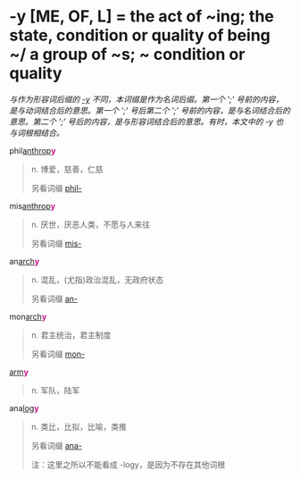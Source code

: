 # -y [ME, OF, L] = the act of ~ing; the state, condition or quality of being ~/ a group of ~s; ~ condition or quality

*与作为形容词后缀的 [-y](-y.1.md) 不同，本词缀是作为名词后缀。第一个 ';' 号前的内容，是与动词结合后的意思。第一个 ';' 号后第二个 ';' 号前的内容，是与名词结合后的意思。第二个 ';' 号后的内容，是与形容词结合后的意思。有时，本文中的 -y 也与词根相结合。*

phil[anthrop](_anthrop_.md)<b style="color: #C71585;">y</b>
> n. 博爱，慈善，仁慈
>
> 另看词缀 [phil-](phil-.md)

mis[anthrop](_anthrop_.md)<b style="color: #C71585;">y</b>
> n. 厌世，厌恶人类，不愿与人来往
>
> 另看词缀 [mis-](mis-.md)

an[arch](_arch_.md)<b style="color: #C71585;">y</b>
> n. 混乱，(尤指)政治混乱，无政府状态
>
> 另看词缀 [an-](an-.md)

mon[arch](_arch_.md)<b style="color: #C71585;">y</b>
> n. 君主统治，君主制度
>
> 另看词缀 [mon-](mon-.md)

[arm](_arm_.md)<b style="color: #C71585;">y</b>
> n. 军队，陆军

ana[log](_log_.md)<b style="color: #C71585;">y</b>
> n. 类比，比拟，比喻，类推
>
> 另看词缀 [ana-](ana-.md)
>
> 注：这里之所以不能看成 -logy，是因为不存在其他词根